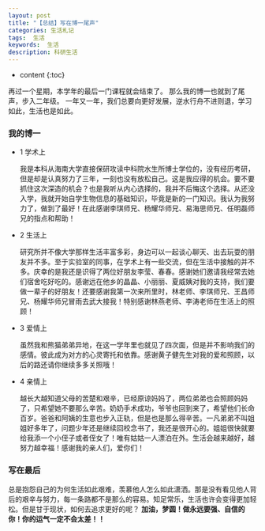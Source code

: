 ```yaml
---
layout: post
title: "【总结】写在博一尾声"
categories: 生活札记
tags:  生活
keywords:  生活
description: 科研生活
---
```


* content
{:toc}

再过一个星期，本学年的最后一门课程就会结束了。
那么我的博一也就到了尾声，步入二年级。
一年又一年，我们总要向更好发展，逆水行舟不进则退，学习如此，生活也是如此。





### 我的博一
- 1 学术上

     我是本科从海南大学直接保研攻读中科院水生所博士学位的，没有经历考研，但是却是认真努力了三年，一刻也没有放松自己。这是我应得的机会。要不要抓住这次深造的机会？也是我听从内心选择的，我并不后悔这个选择。从还没入学，我就开始自学生物信息的基础知识，毕竟是新的一门知识。我认为我努力了，做到了最好！在此感谢李琪师兄、杨耀华师兄、易海思师兄、任明磊师兄的指点和帮助！

- 2 生活上

     研究所并不像大学那样生活丰富多彩，身边可以一起谈心聊天、出去玩耍的朋友并不多。至于实验室的同事，在学术上有一些交流，但在生活中接触的并不多。庆幸的是我还是识得了两位好朋友李莹、春春。感谢她们邀请我经常去她们宿舍吃好吃的。感谢远在他乡的晶晶、小丽丽、夏威姨对我的支持，我们要做一辈子的好朋友！还要感谢我第一次来所里时，林老师、李琪师兄、王昌师兄、杨耀华师兄冒雨去武大接我！特别感谢林燕老师、李涛老师在生活上的照顾！

- 3 爱情上

     虽然我和熊猫弟弟异地，在这一学年里也就见了四次面，但是并不影响我们的感情。彼此成为对方的心灵寄托和依靠。感谢黄子健先生对我的爱和照顾，以后的路还请你继续多多关照哦！

- 4 亲情上

     越长大越知道父母的苦楚和艰辛，已经原谅妈妈了，两位弟弟也会照顾妈妈了，只希望她不要那么辛苦。奶奶手术成功，爷爷也回到来了，希望他们长命百岁。爸爸和阿姨的生意也步入正轨，但是也是那么得辛苦。一凡弟弟不叫姐姐好多年了，问题少年还是继续回校念书了，我还是很开心的。姐姐很快就要给我添一个小侄子或者侄女了！唯有姑姑一人漂泊在外。生活会越来越好，越努力越幸福！感谢我的亲人们，爱你们！

### 写在最后
总是抱怨自己的为何生活如此艰难，羡慕他人怎么如此潇洒。那是没有看见他人背后的艰辛与努力，每一条路都不是那么的容易。知足常乐，生活也许会变得更加轻松。但是甘于现状，如何去追求更好的呢？
**加油，梦圆！做永远要强、自信的你！你的运气一定不会太差！！**
